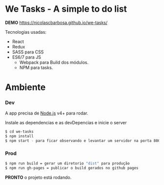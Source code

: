 # We Tasks - A simple to do list

**DEMO** https://nicolascbarbosa.github.io/we-tasks/

Tecnologias usadas:
  - React
  - Redux
  - SASS para CSS
  - ES6/7 para JS
	- Webpack para Build dos módulos.
	- NPM para tasks.

# Ambiente

### Dev

A app precisa de [Node.js](https://nodejs.org/) v4+ para rodar.

Instale as dependencias e as devDepencias e inicie o server

```sh
$ cd we-tasks
$ npm install
$ npm start - para ficar observando e levantar um servidor na porta 8001
```

### Prod

```sh
$ npm run build = gerar um diretorio "dist" para produção
$ npm run gh-pages = publicar o build gerados no github pages
```

**PRONTO** o projeto está rodando.
